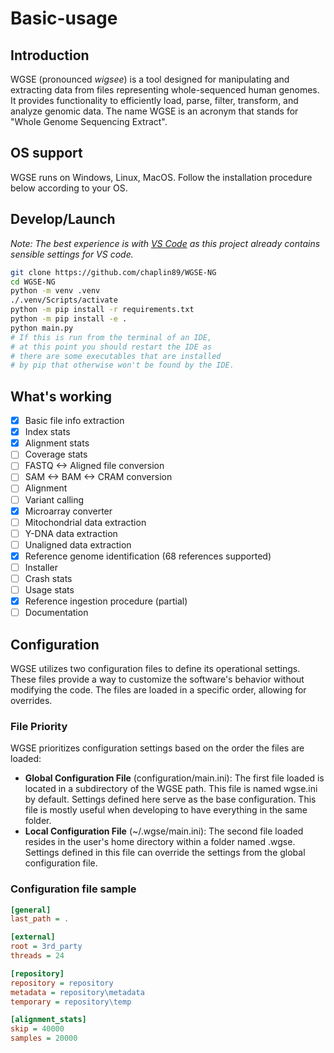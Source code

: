 # Basic-usage

## Introduction
WGSE (pronounced _wigsee_) is a tool designed for manipulating and extracting data from files representing whole-sequenced human genomes. It provides functionality to efficiently load, parse, filter, transform, and analyze genomic data.
The name WGSE is an acronym that stands for "Whole Genome Sequencing Extract".

## OS support
WGSE runs on Windows, Linux, MacOS. Follow the installation procedure below according to your OS.

## Develop/Launch
_Note: The best experience is with [VS Code](https://code.visualstudio.com/) as this project already contains sensible settings for VS code._

```bash
git clone https://github.com/chaplin89/WGSE-NG
cd WGSE-NG
python -m venv .venv
./.venv/Scripts/activate
python -m pip install -r requirements.txt
python -m pip install -e .
python main.py
# If this is run from the terminal of an IDE, 
# at this point you should restart the IDE as
# there are some executables that are installed
# by pip that otherwise won't be found by the IDE.
```

## What's working

- [x] Basic file info extraction
- [x] Index stats
- [x] Alignment stats
- [ ] Coverage stats
- [ ] FASTQ <-> Aligned file conversion
- [ ] SAM <-> BAM <-> CRAM conversion
- [ ] Alignment
- [ ] Variant calling
- [x] Microarray converter
- [ ] Mitochondrial data extraction
- [ ] Y-DNA data extraction
- [ ] Unaligned data extraction
- [x] Reference genome identification (68 references supported)
- [ ] Installer
- [ ] Crash stats
- [ ] Usage stats
- [X] Reference ingestion procedure (partial)
- [ ] Documentation

## Configuration

WGSE utilizes two configuration files to define its operational settings. These files provide a way to customize the software's behavior without modifying the code. The files are loaded in a specific order, allowing for overrides.

### File Priority

WGSE prioritizes configuration settings based on the order the files are loaded:

- **Global Configuration File** (configuration/main.ini): The first file loaded is located in a subdirectory of the WGSE path. This file is named wgse.ini by default. Settings defined here serve as the base configuration. This file is mostly useful when developing to have everything in the same folder.
- **Local Configuration File** (~/.wgse/main.ini): The second file loaded resides in the user's home directory within a folder named .wgse. Settings defined in this file can override the settings from the global configuration file.

### Configuration file sample

```ini
[general]
last_path = .

[external]
root = 3rd_party
threads = 24

[repository]
repository = repository
metadata = repository\metadata
temporary = repository\temp

[alignment_stats]
skip = 40000
samples = 20000
```
